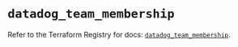 # `datadog_team_membership`

Refer to the Terraform Registry for docs: [`datadog_team_membership`](https://registry.terraform.io/providers/datadog/datadog/3.56.0/docs/resources/team_membership).
